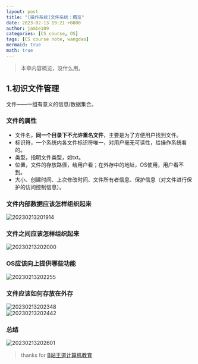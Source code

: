 ```yaml
---
layout: post
title: "[操作系统]文件系统：概览"
date: 2023-02-13 19:21 +0800
author: jamie109
categories: [CS_course, OS]
tags: [CS course note, wangdao]
mermaid: true
math: true
---
```

>本章内容概览，没什么用。

## 1.初识文件管理   
文件——一组有意义的信息/数据集合。 
### 文件的属性   
* 文件名，**同一个目录下不允许重名文件**，主要是为了方便用户找到文件。    
* 标识符，一个系统内各文件标识符唯一，对用户毫无可读性，给操作系统看的。   
* 类型，指明文件类型，如txt。    
* 位置，文件的存放路径，给用户看；在外存中的地址，OS使用，用户看不到。    
* 大小、创建时间、上次修改时间、文件所有者信息、保护信息（对文件进行保护的访问控制信息）。   

### 文件内部数据应该怎样组织起来    
![20230213201914](https://cdn.jsdelivr.net/gh/jamie109/my-img/for-VSCode/20230213201914.png)   
### 文件之间应该怎样组织起来   
![20230213202000](https://cdn.jsdelivr.net/gh/jamie109/my-img/for-VSCode/20230213202000.png)

### OS应该向上提供哪些功能   
![20230213202255](https://cdn.jsdelivr.net/gh/jamie109/my-img/for-VSCode/20230213202255.png)   
### 文件应该如何存放在外存   
![20230213202348](https://cdn.jsdelivr.net/gh/jamie109/my-img/for-VSCode/20230213202348.png)  
![20230213202442](https://cdn.jsdelivr.net/gh/jamie109/my-img/for-VSCode/20230213202442.png) 

### 总结   
![20230213202601](https://cdn.jsdelivr.net/gh/jamie109/my-img/for-VSCode/20230213202601.png)


> thanks for [B站王道计算机教育](https://www.bilibili.com/video/BV1YE411D7nH?p=8&spm_id_from=pageDriver&vd_source=38881132948112534788036151fc388f)
